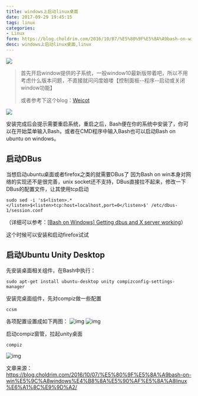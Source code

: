 ```yaml
---
title: windows上启动linux桌面
date: 2017-09-29 19:45:15
tags: linux
categories: 
- Linux
form: https://blog.choldrim.com/2016/10/07/%E5%80%9F%E5%8A%A9bash-on-win%E5%9C%A8windows%E4%B8%8A%E5%90%AF%E5%8A%A8linux%E6%A1%8C%E9%9D%A2/
desc: windows上启动linux桌面,linux
---
```


![](https://blog.choldrim.com/wp-content/uploads/2016/10/%E6%B7%B1%E5%BA%A6%E6%88%AA%E5%9B%BE20161012215608.png)

> 首先开启window提供的子系统，一般window10最新版带着吧，所以不用考虑什么版本问题，不直接就问问度娘喽【控制面板--程序--启动或关闭window功能】
>
> 或者参考下这个blog：[Weicot]( http://www.weicot.com/win10%E4%BD%BF%E7%94%A8%E8%BF%9B%E9%98%B6-%E5%BC%80%E5%90%AFlinux-bash%E5%91%BD%E4%BB%A4%E8%A1%8C%E8%BF%99%E6%98%AF%E4%B8%AA%E5%AE%8C%E6%95%B4%E7%9A%84-linux-%E5%AD%90%E7%B3%BB%E7%BB%9F/)

![](https://blog.choldrim.com/wp-content/uploads/2016/10/4.png)

安装完成后会提示需要重启系统，重启之后，Bash便在你的系统中安装了，你可以在开始菜单输入Bash，或者在CMD程序中输入Bash也可以启动Bash on ubuntu on windows。<!--more-->

## 启动DBus

当想启动ubuntu桌面或者firefox之类的就需要DBus了
因为Bash on win本身对网络的实现还不是很完善，unix socket还不支持，DBus直接拉不起来，修改一下DBus的配置文件，让其使用tcp启动

```
sudo sed -i 's$<listen>.*</listen>$<listen>tcp:host=localhost,port=0</listen>$' /etc/dbus-1/session.conf

```

（详细可以参考：[[Bash on Windows\] Getting dbus and X server working](https://www.reddit.com/r/Windows10/comments/4rsmzp/bash_on_windows_getting_dbus_and_x_server_working/)）

这个时候可以安装和启动firefox试试

## 启动Ubuntu Unity Desktop

先安装桌面相关组件，在Bash中执行：

```
sudo apt-get install ubuntu-desktop unity compizconfig-settings-manager

```

安装完桌面组件，先对compiz做一些配置

```
ccsm

```

各项配置设置成如下两图：
![img](https://blog.choldrim.com/wp-content/uploads/2016/10/9236a296-468e-11e6-860b-f340f4176df6.png)
![img](https://blog.choldrim.com/wp-content/uploads/2016/10/bcc0f6ec-468e-11e6-811f-ac26804a9ab7.png)

启动compiz窗管，拉起unity桌面

```
compiz

```

![img](https://blog.choldrim.com/wp-content/uploads/2016/10/%E6%B7%B1%E5%BA%A6%E6%88%AA%E5%9B%BE20161012215608.png)

文章来源：https://blog.choldrim.com/2016/10/07/%E5%80%9F%E5%8A%A9bash-on-win%E5%9C%A8windows%E4%B8%8A%E5%90%AF%E5%8A%A8linux%E6%A1%8C%E9%9D%A2/